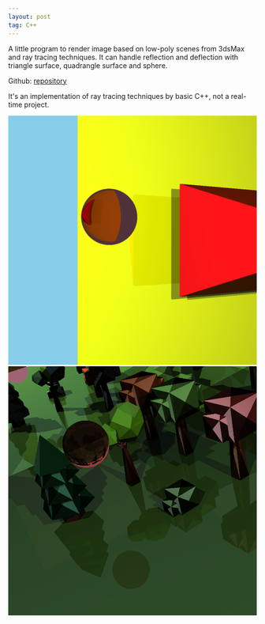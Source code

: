 ```yaml
---
layout: post
tag: C++
---
```




A little program to render image based on low-poly scenes from 3dsMax and ray tracing techniques. It can handle reflection and deflection with triangle surface, quadrangle surface and sphere. 

Github:  <a href="https://github.com/MitoGame/RayTracing" target="_blank">repository</a>

It's an implementation of ray tracing techniques by basic C++, not a real-time project. 

<div style="text-align: center"><img src="/img/blogs/Raytracing1.png" width="700" /> </div>
<div style="text-align: center"><img src="/img/blogs/Raytracing2.png" width="700" /> </div>